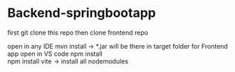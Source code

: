 # Backend-springbootapp

first git clone this repo
then clone frontend repo

open in any IDE 
    mvn install -> *.jar will be there in target  folder
for Frontend app 
  open in VS code
  npm install  
  npm install vite  -> install all nodemodules

